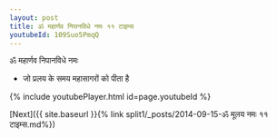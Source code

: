 ```yaml
---
layout: post
title: ॐ महार्णव निपानविधे नमः ११ टाइम्स
youtubeId: 109Suo5PmqQ
---
```

 
 
 ॐ महार्णव निपानविधे नमः  
 
 -  जो प्रलय के समय महासागरों को पीता है 
 
  
 
  
 
 
 
 
 
 


{% include youtubePlayer.html id=page.youtubeId %}
 
[Next]({{ site.baseurl }}{% link  split1/_posts/2014-09-15-ॐ मूलय नमः ११ टाइम्स.md%})
 
